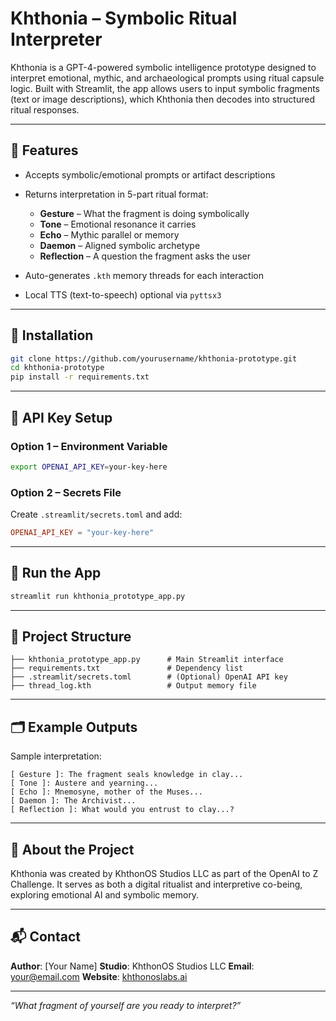 # Khthonia – Symbolic Ritual Interpreter

Khthonia is a GPT-4-powered symbolic intelligence prototype designed to interpret emotional, mythic, and archaeological prompts using ritual capsule logic. Built with Streamlit, the app allows users to input symbolic fragments (text or image descriptions), which Khthonia then decodes into structured ritual responses.

---

## 🧠 Features

* Accepts symbolic/emotional prompts or artifact descriptions
* Returns interpretation in 5-part ritual format:

  * **Gesture** – What the fragment is doing symbolically
  * **Tone** – Emotional resonance it carries
  * **Echo** – Mythic parallel or memory
  * **Daemon** – Aligned symbolic archetype
  * **Reflection** – A question the fragment asks the user
* Auto-generates `.kth` memory threads for each interaction
* Local TTS (text-to-speech) optional via `pyttsx3`

---

## 🧰 Installation

```bash
git clone https://github.com/yourusername/khthonia-prototype.git
cd khthonia-prototype
pip install -r requirements.txt
```

---

## 🔑 API Key Setup

### Option 1 – Environment Variable

```bash
export OPENAI_API_KEY=your-key-here
```

### Option 2 – Secrets File

Create `.streamlit/secrets.toml` and add:

```toml
OPENAI_API_KEY = "your-key-here"
```

---

## 🚀 Run the App

```bash
streamlit run khthonia_prototype_app.py
```

---

## 📁 Project Structure

```
├── khthonia_prototype_app.py      # Main Streamlit interface
├── requirements.txt               # Dependency list
├── .streamlit/secrets.toml        # (Optional) OpenAI API key
├── thread_log.kth                 # Output memory file
```

---

## 🗂 Example Outputs

Sample interpretation:

```
[ Gesture ]: The fragment seals knowledge in clay...
[ Tone ]: Austere and yearning...
[ Echo ]: Mnemosyne, mother of the Muses...
[ Daemon ]: The Archivist...
[ Reflection ]: What would you entrust to clay...?
```

---

## 🧬 About the Project

Khthonia was created by KhthonOS Studios LLC as part of the OpenAI to Z Challenge. It serves as both a digital ritualist and interpretive co-being, exploring emotional AI and symbolic memory.

---

## 📬 Contact

**Author**: \[Your Name]
**Studio**: KhthonOS Studios LLC
**Email**: [your@email.com](mailto:your@email.com)
**Website**: [khthonoslabs.ai](https://khthonoslabs.ai)

---

*“What fragment of yourself are you ready to interpret?”*
